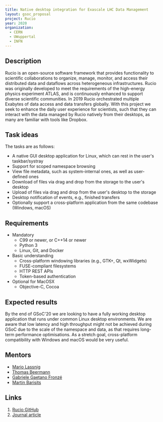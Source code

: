 ```yaml
---
title: Native desktop integration for Exascale LHC Data Management
layout: gsoc_proposal
project: Rucio
year: 2020
organization:
  - CERN
  - UWuppertal
  - INFN
---
```


## Description

Rucio is an open-source software framework that provides functionality to
scientific collaborations to organize, manage, monitor, and access their
distributed data and dataflows across heterogeneous infrastructures. Rucio was
originally developed to meet the requirements of the high-energy physics
experiment ATLAS, and is continuously enhanced to support diverse scientific
communities. In 2019 Rucio orchestrated multiple Exabytes of data access and
data transfers globally. With this project we seek to enhance the daily user
experience for scientists, such that they can interact with the data managed by
Rucio natively from their desktops, as many are familiar with tools like
Dropbox.

## Task ideas

The tasks are as follows:

- A native GUI desktop application for Linux, which can rest in the user's
  taskbar/systray
- Support for scoped namespace browsing
- View file metadata, such as system-internal ones, as well as user-defined ones
- Download of files via drag and drop from the storage to the user's desktop
- Upload of files via drag and drop from the user's desktop to the storage
- Desktop notification of events, e.g., finished transfers
- Optionally support a cross-platform application from the same codebase
  (Windows, macOS)

## Requirements

- Mandatory
  - C99 or newer, or C++14 or newer
  - Python 3
  - Linux, Git, and Docker
- Basic understanding
  - Cross-platform windowing libraries (e.g., GTK+, Qt, wxWidgets)
  - FUSE-compliant filesystems
  - HTTP REST APIs
  - Token-based authentication
- Optional for MacOSX
  - Objective-C, Cocoa

## Expected results

By the end of GSoC'20 we are looking to have a fully working desktop application
that runs under common Linux desktop environments. We are aware that low latency
and high throughput might not be achieved during GSoC due to the scale of the
namespace and data, as that requires long-term performance optimisations. As a
stretch goal, cross-platform compatibility with Windows and macOS would be very
useful.

## Mentors

- [Mario Lassnig](mailto:mario.lassnig@cern.ch)
- [Thomas Beermann](mailto:thomas.beermann@cern.ch)
- [Gabriele Gaetano Fronzé](mailto:gabriele.gaetano.fronze@cern.ch)
- [Martin Barisits](mailto:martin.barisits@cern.ch)

## Links

1.  [Rucio GitHub](https://github.com/rucio/rucio)
2.  [Journal article](https://doi.org/10.1007/s41781-019-0026-3)
